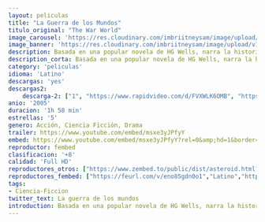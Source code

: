 ```yaml
---
layout: peliculas
title: "La Guerra de los Mundos"
titulo_original: "The War World"
image_carousel: 'https://res.cloudinary.com/imbriitneysam/image/upload/v1547078157/mundosss-poster-min.jpg'
image_banner: 'https://res.cloudinary.com/imbriitneysam/image/upload/v1547078158/mundosss-banner-min.jpg'
description: Basada en una popular novela de HG Wells, narra la historia de una invasión del planeta tierra por los marcianos, y la extraordinaria batalla de la humanidad por la supervivencia a través de los ojos de una familia americana. Ray Ferrier (Tom Cruise) es un descargador de muelle, divorciado y padre nada modélico. Poco después de que su ex mujer y su nuevo marido se vayan después de dejar a Robbie, su hijo adolescente, y a su pequeña hija Rachel para una de sus contadas visitas, estalla una tremenda e inesperada tormenta eléctrica. Unos momentos después, en un cruce cerca de la casa, Ray es testigo de un acontecimiento que cambiará su vida y la de los suyos para siempre. Una enorme máquina de tres patas emerge del suelo y antes de que alguien pueda hacer algo, arrasa todo lo que está a su alcance. Un día como otro cualquiera acaba de convertirse en la fecha más extraordinaria de su vida el primer ataque alienígena contra la Tierra.
description_corta: Basada en una popular novela de HG Wells, narra la historia de una invasión del planeta tierra por los marcianos, y la extraordinaria batalla de la humanidad por la supervivencia a través de los ojos de una familia americana. Ray Ferrier (Tom Cruise) es un descargador de muelle, divorciado y padre..
category: 'peliculas'
idioma: 'Latino'
descargas: 'yes'
descargas2:
    descarga-2: ["1", "https://www.rapidvideo.com/d/FVXWLK6OMB", "https://www.google.com/s2/favicons?domain=www.rapidvideo.com","RapidVideo","https://res.cloudinary.com/imbriitneysam/image/upload/v1541473684/mexico.png", "Latino", "Full HD"]
anio: '2005'
duracion: '1h 58 min'
estrellas: '5'
genero: Acción, Ciencia Ficción, Drama
trailer: https://www.youtube.com/embed/msxe3yJPfyY
embed: https://www.youtube.com/embed/msxe3yJPfyY?rel=0&amp;hd=1&border=0&wmode=opaque&enablejsapi=1&modestbranding=1&controls=1&showinfo=1
reproductor: fembed
clasificacion: '+8'
calidad: 'Full HD'
reproductores_otros: ["https://www.zembed.to/public/dist/asteroid.html?id=34bc3b50efa87dbb562fcaa702bc89ad&title=War%20of%20the%20Worlds","Latino","https://movcloud.net/embed/ke-WgxwOo6od","Latino"]
reproductores_fembed: ["https://feurl.com/v/eno85gdn0o1","Latino","https://feurl.com/v/en98mjep40o","Latino"]
tags:
- Ciencia-Ficcion
twitter_text: La guerra de los mundos
introduction: Basada en una popular novela de HG Wells, narra la historia de una invasión del planeta tierra por los marcianos, y la extraordinaria batalla de la humanidad por la supervivencia a través de los ojos de una familia americana. Ray Ferrier (Tom Cruise) es un descargador de muelle, divorciado y padre
---
```












